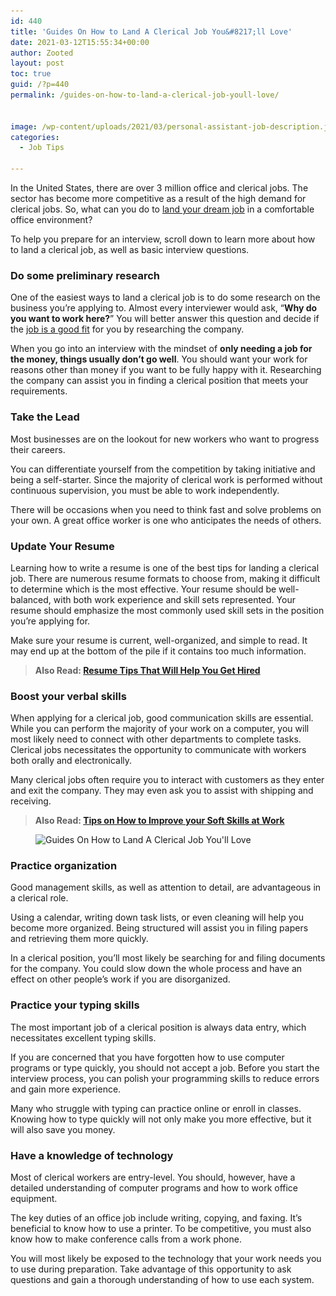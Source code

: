 ```yaml
---
id: 440
title: 'Guides On How to Land A Clerical Job You&#8217;ll Love'
date: 2021-03-12T15:55:34+00:00
author: Zooted
layout: post
toc: true
guid: /?p=440
permalink: /guides-on-how-to-land-a-clerical-job-youll-love/


image: /wp-content/uploads/2021/03/personal-assistant-job-description.jpg
categories:
  - Job Tips

---
```

In the United States, there are over 3 million office and clerical jobs. The sector has become more competitive as a result of the high demand for clerical jobs. So, what can you do to [land your dream job](/how-to-find-your-dream-job/) in a comfortable office environment?

To help you prepare for an interview, scroll down to learn more about how to land a clerical job, as well as basic interview questions.

### **Do some preliminary research**

One of the easiest ways to land a clerical job is to do some research on the business you&#8217;re applying to. Almost every interviewer would ask, &#8220;**Why do you want to work here?**&#8221; You will better answer this question and decide if the [job is a good fit](/how-to-figure-out-if-you-are-right-for-the-job/) for you by researching the company.

When you go into an interview with the mindset of **only needing a job for the money, things usually don&#8217;t go well**. You should want your work for reasons other than money if you want to be fully happy with it. Researching the company can assist you in finding a clerical position that meets your requirements.

### **Take the Lead**

Most businesses are on the lookout for new workers who want to progress their careers.

You can differentiate yourself from the competition by taking initiative and being a self-starter. Since the majority of clerical work is performed without continuous supervision, you must be able to work independently.

There will be occasions when you need to think fast and solve problems on your own. A great office worker is one who anticipates the needs of others.

### **Update Your Resume**

Learning how to write a resume is one of the best tips for landing a clerical job. There are numerous resume formats to choose from, making it difficult to determine which is the most effective. Your resume should be well-balanced, with both work experience and skill sets represented. Your resume should emphasize the most commonly used skill sets in the position you&#8217;re applying for.

Make sure your resume is current, well-organized, and simple to read. It may end up at the bottom of the pile if it contains too much information.

<blockquote class="wp-block-quote">
  <p>
    <strong>Also Read: <a href="/resume-tips-that-will-help-you-get-hired/">Resume Tips That Will Help You Get Hired</a></strong>
  </p>
</blockquote>

### **Boost your verbal skills**

When applying for a clerical job, good communication skills are essential. While you can perform the majority of your work on a computer, you will most likely need to connect with other departments to complete tasks. Clerical jobs necessitates the opportunity to communicate with workers both orally and electronically.

Many clerical jobs often require you to interact with customers as they enter and exit the company. They may even ask you to assist with shipping and receiving.

<blockquote class="wp-block-quote">
  <p>
    <strong>Also Read: <a href="/tips-on-how-to-improve-your-soft-skills-at-work/">Tips on How to Improve your Soft Skills at Work</a></strong>
  </p>
</blockquote>

<div class="wp-block-image">
  <figure class="aligncenter size-large"><img loading="lazy" width="1024" height="450" src="/wp-content/uploads/2021/03/clerical-job.jpg" alt="Guides On How to Land A Clerical Job You'll Love" class="wp-image-441" srcset="/wp-content/uploads/2021/03/clerical-job.jpg 1024w, /wp-content/uploads/2021/03/clerical-job-300x132.jpg 300w, /wp-content/uploads/2021/03/clerical-job-768x338.jpg 768w" sizes="(max-width: 1024px) 100vw, 1024px" /></figure>
</div>

### **Practice organization**

Good management skills, as well as attention to detail, are advantageous in a clerical role.

Using a calendar, writing down task lists, or even cleaning will help you become more organized. Being structured will assist you in filing papers and retrieving them more quickly.

In a clerical position, you&#8217;ll most likely be searching for and filing documents for the company. You could slow down the whole process and have an effect on other people&#8217;s work if you are disorganized.

### **Practice your typing skills**

The most important job of a clerical position is always data entry, which necessitates excellent typing skills.

If you are concerned that you have forgotten how to use computer programs or type quickly, you should not accept a job. Before you start the interview process, you can polish your programming skills to reduce errors and gain more experience.

Many who struggle with typing can practice online or enroll in classes. Knowing how to type quickly will not only make you more effective, but it will also save you money.

### **Have a knowledge of technology**

Most of clerical workers are entry-level. You should, however, have a detailed understanding of computer programs and how to work office equipment.

The key duties of an office job include writing, copying, and faxing. It&#8217;s beneficial to know how to use a printer. To be competitive, you must also know how to make conference calls from a work phone.

You will most likely be exposed to the technology that your work needs you to use during preparation. Take advantage of this opportunity to ask questions and gain a thorough understanding of how to use each system.
